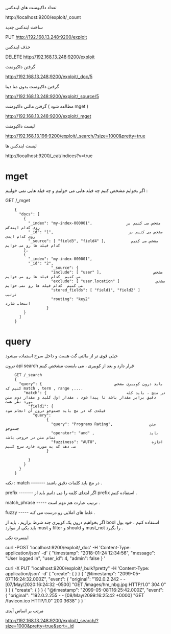 تعداد داکیومنت های ایندکس

http://localhost:9200/exploit/_count

ساخت ایندکس جدید

PUT  http://192.168.13.248:9200/exploit

حذف ایندکس

DELETE  http://192.168.13.248:9200/exploit

گرفتن داکیومنت

http://192.168.13.248:9200/exploit/_doc/5

گرفتن داکیومنت بدون متا دیتا

http://192.168.13.248:9200/exploit/_source/5

گرفتن  مالتی داکیومنت ( مطالعه شود mget )

http://192.168.13.248:9200/exploit/_mget

لیست داکیومنت

http://192.168.13.196:9200/exploit/_search/?size=1000&pretty=true

لیست ایندکس ها

http://localhost:9200/_cat/indices?v=true

# mget

اگر بخوایم مشخص کنیم چه فیلد هایی می خواییم و چه فیلد هایی نمی خواییم :

GET /_mget

        {
          "docs": [
            {
              "_index": "my-index-000001",               مشخص می کنیم بر روی کدام ایندکس
              "_id": "1",                                 مشخص می کنیم بر روی کدام ایدی
              "_source": [ "field3", "field4" ],           مشخص می کنیم  کدام فیلد ها رو می خوایم
            },
            {
              "_index": "my-index-000001",
              "_id": "2",
                        "_source": {
                        "include": [ "user" ],                       مشخص می کنیم  کدام فیلد ها رو می خوایم
                        "exclude": [ "user.location" ]                مشخص می کنیم  کدام فیلد ها رو نمی خوایم
                        "stored_fields": [ "field1", "field2" ]         ترتیب
                        "routing": "key2"                               انتخاب شارد
                      }
            }
          ]
        }



# query

خیلی قوی تر از مالتی گت هست و داخل سرچ استفاده میشود


درون api search قرار دارد و بعد از کوییری ، می بایست مشخص کینم



        GET /_search
        {
          "query": {                                باید درون کوییری مشخص کنیم که match , term , range ,....
            "match": {                                   در متچ ، باید کله دقیق برابر مقدار باشد تا پیدا شود ، مقدار اول کلید و مقدار دوم متن مورد نظر هست
              "field1": {                                                        فیلدی که در مچ باید جستوجو درون آن انجام شود
                "query":
                      {
                        "query": "Programs Rating",                متن جستوجو
                        "operator": "and" ,                        باید تمام متن در خروجی باشد
                        "fuzziness": "AUTO",                        اجازه می دهد که به صورت فازی سرچ کنیم
                      }

              }
            }
          }
        }

نکته :
match -------
  در مچ باید کلمات دقیق باشند .

prefix -------
اگر ابتدای کلمه را می دانیم باید از prefix استفاده کنیم .

match_phrase -----
ترتیب عبارت هم مهم است .

fuzzy -----
غلط های املایی رو درست می کنه .









اگر بخواهیم درون یک کوییری چند شرط بزاریم ، باید از bool استفاده کنیم ، خود بول باید یکی از موارد must و filter و should و must_not را بگیرد .

اینسرت تکی

curl -POST 'localhost:9200/exploit/_doc' -H 'Content-Type: application/json' -d'
{
        "timestamp": "2018-01-24 12:34:56",
        "message": "User logged in",
        "user_id": 4,
        "admin": false
} '

curl -X PUT "localhost:9200/exploit/_bulk?pretty" -H 'Content-Type: application/json' -d'
{ "create": { } }
{ "@timestamp": "2099-05-07T16:24:32.000Z", "event": { "original": "192.0.2.242 - - [07/May/2020:16:24:32 -0500] \"GET /images/hm_nbg.jpg HTTP/1.0\" 304 0" } }
{ "create": { } }
{ "@timestamp": "2099-05-08T16:25:42.000Z", "event": { "original": "192.0.2.255 - - [08/May/2099:16:25:42 +0000] \"GET /favicon.ico HTTP/1.0\" 200 3638" } }
'

مرتب بر اساس آیدی

http://192.168.13.248:9200/exploit/_search/?size=1000&pretty=true&sort=_id

